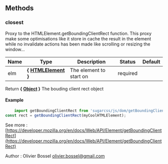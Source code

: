 ## Methods


### closest

Proxy to the HTMLElement.getBoundingClientRect function.
This proxy make some optimisations like it store in cache the
result in the element while no invalidate actions has been made
like scrolling or resizing the window...



Name  |  Type  |  Description  |  Status  |  Default
------------  |  ------------  |  ------------  |  ------------  |  ------------
elm  |  **{ [HTMLElement](https://developer.mozilla.org/fr/docs/Web/API/HTMLElement) }**  |  The element to start on  |  required  |

Return **{ [Object](https://developer.mozilla.org/fr/docs/Web/JavaScript/Reference/Objets_globaux/Object) }** The bouding client rect object

#### Example
```js
	import getBoundingClientRect from 'sugarcss/js/dom/getBoundingClientRect'
const rect = getBoundingClientRect(myCoolHTMLElement);
```
See more : [https://developer.mozilla.org/en/docs/Web/API/Element/getBoundingClientRect](https://developer.mozilla.org/en/docs/Web/API/Element/getBoundingClientRect)

Author : Olivier Bossel <olivier.bossel@gmail.com>